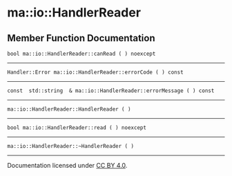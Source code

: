 ma::io::HandlerReader
=====================

Member Function Documentation
-----------------------------

    bool ma::io::HandlerReader::canRead ( ) noexcept

------------------------------------------------------------------------

    Handler::Error ma::io::HandlerReader::errorCode ( ) const

------------------------------------------------------------------------

    const  std::string  & ma::io::HandlerReader::errorMessage ( ) const

------------------------------------------------------------------------

    ma::io::HandlerReader::HandlerReader ( )

------------------------------------------------------------------------

    bool ma::io::HandlerReader::read ( ) noexcept

------------------------------------------------------------------------

    ma::io::HandlerReader::~HandlerReader ( )

------------------------------------------------------------------------

Documentation licensed under [CC BY 4.0](https://creativecommons.org/licenses/by/4.0/).


